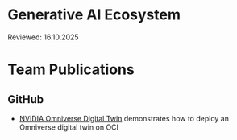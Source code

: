 # Generative AI Ecosystem

Reviewed: 16.10.2025

# Team Publications

## GitHub

- [NVIDIA Omniverse Digital Twin](./nvidia-omniverse-digital-twin) demonstrates how to deploy an Omniverse digital twin on OCI

